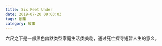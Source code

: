 ```yaml
---
title: Six Feet Under
date: 2019-07-20 09:03:03
tags: 剧集
category: 故事
---
```

六尺之下是一部黑色幽默类型家庭生活类美剧，通过死亡探寻短暂人生的意义。

